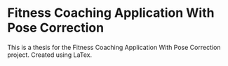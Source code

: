 # Fitness Coaching Application With Pose Correction
This is a thesis for the Fitness Coaching Application With Pose Correction project. Created using LaTex.

